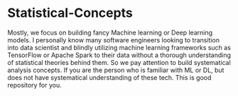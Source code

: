 # Statistical-Concepts
Mostly, we focus on building fancy Machine learning or Deep learning models. I personally know many software engineers looking to transition into data scientist and blindly utilizing machine learning frameworks such as TensorFlow or Apache Spark to their data without a thorough understanding of statistical theories behind them. So we pay attention to build systematical analysis concepts. If you are the person who is familiar with ML or DL, but does not have systematical understanding of these tech. This is good repository for you.  
